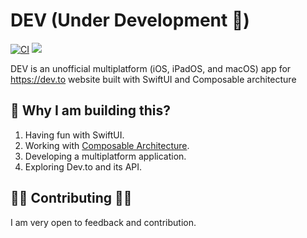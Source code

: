 # DEV (Under Development 🔧)

[![CI](https://github.com/hadiidbouk/DEV.iOS/actions/workflows/build.yml/badge.svg?branch=main)](https://github.com/hadiidbouk/DEV/actions/workflows/build.yml)
![](https://img.shields.io/badge/Platform-iOS%20%7C%20iPadOS%20%7C%20macOS-blue)


DEV is an unofficial multiplatform (iOS, iPadOS, and macOS) app for https://dev.to website built with SwiftUI and Composable architecture

## 🧐 Why I am building this?

1. Having fun with SwiftUI.
1. Working with [Composable Architecture](https://github.com/pointfreeco/swift-composable-architecture).
1. Developing a multiplatform application.
1. Exploring Dev.to and its API.

## 👏🏻 Contributing 👏🏻

I am very open to feedback and contribution.
